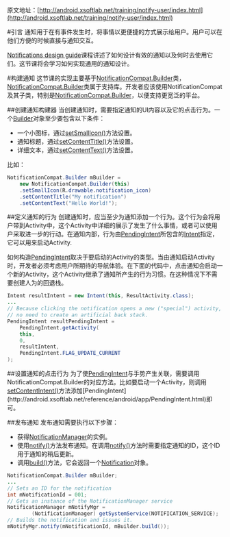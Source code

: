原文地址：[http://android.xsoftlab.net/training/notify-user/index.html](http://android.xsoftlab.net/training/notify-user/index.html)

#引言
通知用于在有事件发生时，将事情以更便捷的方式展示给用户。用户可以在他们方便的时候直接与通知交互。

[Notifications design guide](http://android.xsoftlab.net/design/patterns/notifications.html)课程讲述了如何设计有效的通知以及何时去使用它们。这节课将会学习如何实现通用的通知设计。

#构建通知
这节课的实现主要基于[NotificationCompat.Builder](http://android.xsoftlab.net/reference/android/support/v4/app/NotificationCompat.Builder.html)类，[NotificationCompat.Builder](http://android.xsoftlab.net/reference/android/support/v4/app/NotificationCompat.Builder.html)类属于支持库。开发者应该使用NotificationCompat及其子类，特别是[NotificationCompat.Builder](http://android.xsoftlab.net/reference/android/support/v4/app/NotificationCompat.Builder.html)，以便支持更宽泛的平台。

##创建通知构建器
当创建通知时，需要指定通知的UI内容以及它的点击行为。一个[Builder](http://android.xsoftlab.net/reference/android/support/v4/app/NotificationCompat.Builder.html)对象至少要包含以下条件：

- 一个小图标，通过[setSmallIcon()](http://android.xsoftlab.net/reference/android/support/v4/app/NotificationCompat.Builder.html#setSmallIcon(int))方法设置。
- 通知标题，通过[setContentTitle()](http://android.xsoftlab.net/reference/android/support/v4/app/NotificationCompat.Builder.html#setContentTitle(java.lang.CharSequence))方法设置。
- 详细文本，通过[setContentText()](http://android.xsoftlab.net/reference/android/support/v4/app/NotificationCompat.Builder.html#setContentText(java.lang.CharSequence))方法设置。

比如：
```java
NotificationCompat.Builder mBuilder =
    new NotificationCompat.Builder(this)
    .setSmallIcon(R.drawable.notification_icon)
    .setContentTitle("My notification")
    .setContentText("Hello World!");
```

##定义通知的行为
创建通知时，应当至少为通知添加一个行为。这个行为会将用户带到Activity中，这个Activity中详细的展示了发生了什么事情，或者可以使用户采取进一步的行动。在通知内部，行为由[PendingIntent](http://android.xsoftlab.net/reference/android/app/PendingIntent.html)所包含的[Intent](http://android.xsoftlab.net/reference/android/content/Intent.html)指定，它可以用来启动Activity.

如何构造[PendingIntent](http://android.xsoftlab.net/reference/android/app/PendingIntent.html)取决于要启动的Activity的类型。当由通知启动Activity时，开发者必须考虑用户所期待的导航体验。在下面的代码中，点击通知会启动一个新的Activity，这个Activity继承了通知所产生的行为习惯。在这种情况下不需要创建人为的回退栈。
```java
Intent resultIntent = new Intent(this, ResultActivity.class);
...
// Because clicking the notification opens a new ("special") activity, there's
// no need to create an artificial back stack.
PendingIntent resultPendingIntent =
    PendingIntent.getActivity(
    this,
    0,
    resultIntent,
    PendingIntent.FLAG_UPDATE_CURRENT
);
```

##设置通知的点击行为
为了使[PendingIntent](http://android.xsoftlab.net/reference/android/app/PendingIntent.html)与手势产生关联，需要调用NotificationCompat.Builder的对应方法。比如要启动一个Activity，则调用[setContentIntent()](http://android.xsoftlab.net/reference/android/support/v4/app/NotificationCompat.Builder.html#setContentIntent(android.app.PendingIntent))方法添加[PendingIntent](http://android.xsoftlab.net/reference/android/app/PendingIntent.html)即可。

##发布通知
发布通知需要执行以下步骤：

- 获得[NotificationManager](http://android.xsoftlab.net/reference/android/app/NotificationManager.html)的实例。
- 使用[notify()](http://android.xsoftlab.net/reference/java/lang/Object.html#notify())方法发布通知。在调用[notify()](http://android.xsoftlab.net/reference/java/lang/Object.html#notify())方法时需要指定通知的ID，这个ID用于通知的稍后更新。
- 调用[build()](http://android.xsoftlab.net/reference/android/support/v4/app/NotificationCompat.Builder.html#build())方法，它会返回一个[Notification](http://android.xsoftlab.net/reference/android/app/Notification.html)对象。

```java
NotificationCompat.Builder mBuilder;
...
// Sets an ID for the notification
int mNotificationId = 001;
// Gets an instance of the NotificationManager service
NotificationManager mNotifyMgr = 
        (NotificationManager) getSystemService(NOTIFICATION_SERVICE);
// Builds the notification and issues it.
mNotifyMgr.notify(mNotificationId, mBuilder.build());
```

